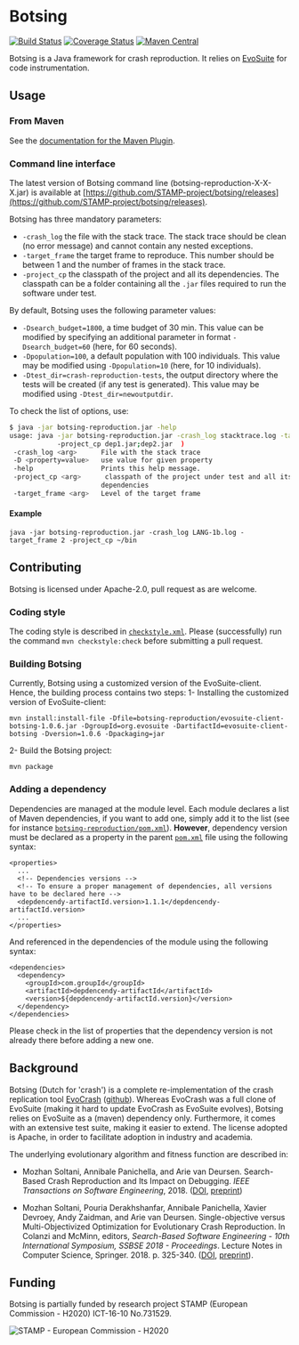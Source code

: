 # Botsing

[![Build Status](https://travis-ci.org/STAMP-project/botsing.svg?branch=master)](https://travis-ci.org/STAMP-project/botsing)
[![Coverage Status](https://coveralls.io/repos/github/STAMP-project/botsing/badge.svg?branch=master)](https://coveralls.io/github/STAMP-project/botsing?branch=master)
[![Maven Central](https://img.shields.io/maven-central/v/eu.stamp-project/botsing-reproduction.svg?label=Maven%20Central)](https://search.maven.org/search?q=g:%22eu.stamp-project%22%20AND%20a:%22botsing-reproduction%22)

Botsing is a Java framework for crash reproduction. It relies on [EvoSuite](http://www.evosuite.org) for code instrumentation.

## Usage

### From Maven

See the [documentation for the Maven Plugin](https://github.com/STAMP-project/botsing/tree/master/botsing-maven).

### Command line interface

The latest version of Botsing command line (botsing-reproduction-X-X-X.jar) is available at [https://github.com/STAMP-project/botsing/releases](https://github.com/STAMP-project/botsing/releases). 

Botsing has three mandatory parameters:
 - `-crash_log` the file with the stack trace. The stack trace should be clean (no error message) and cannot contain any nested exceptions.
 - `-target_frame` the target frame to reproduce. This number should be between 1 and the number of frames in the stack trace.
 - `-project_cp` the classpath of the project and all its dependencies. The classpath can be a folder containing all the  `.jar` files required to run the software under test.
 
By default, Botsing uses the following parameter values:
 - `-Dsearch_budget=1800`, a time budget of 30 min. This value can be modified by specifying an additional parameter in format `-Dsearch_budget=60` (here, for 60 seconds). 
 - `-Dpopulation=100`, a default population with 100 individuals. This value may be modified using `-Dpopulation=10` (here, for 10 individuals).
 - `-Dtest_dir=crash-reproduction-tests`, the output directory where the tests will be created (if any test is generated). This value may be modified using `-Dtest_dir=newoutputdir`.

To check the list of options, use:

```sh
$ java -jar botsing-reproduction.jar -help
usage: java -jar botsing-reproduction.jar -crash_log stacktrace.log -target_frame 2
            -project_cp dep1.jar;dep2.jar  )
 -crash_log <arg>      File with the stack trace
 -D <property=value>   use value for given property
 -help                 Prints this help message.
 -project_cp <arg>      classpath of the project under test and all its
                       dependencies
 -target_frame <arg>   Level of the target frame
```

#### Example

```
java -jar botsing-reproduction.jar -crash_log LANG-1b.log -target_frame 2 -project_cp ~/bin
```


## Contributing

Botsing is licensed under Apache-2.0, pull request as are welcome.

### Coding style

The coding style is described in [`checkstyle.xml`](checkstyle.xml). Please (successfully) run the command `mvn checkstyle:check` before submitting a pull request.

### Building Botsing

Currently, Botsing using a customized version of the EvoSuite-client. Hence, the building process contains two steps:
1- Installing the customized version of EvoSuite-client:
```
mvn install:install-file -Dfile=botsing-reproduction/evosuite-client-botsing-1.0.6.jar -DgroupId=org.evosuite -DartifactId=evosuite-client-botsing -Dversion=1.0.6 -Dpackaging=jar
```
2- Build the Botsing project:

```
mvn package
```

### Adding a dependency

Dependencies are managed at the module level. Each module declares a list of Maven dependencies, if you want to add one, simply add it to the list (see for instance [`botsing-reproduction/pom.xml`](botsing-reproduction/pom.xml)). **However**, dependency version must be declared as a property in the parent [`pom.xml`](pom.xml) file using the following syntax:
```
<properties>
  ...
  <!-- Dependencies versions -->
  <!-- To ensure a proper management of dependencies, all versions have to be declared here -->
  <depdencendy-artifactId.version>1.1.1</depdencendy-artifactId.version>
  ...
</properties>
```

And referenced in the dependencies of the module using the following syntax:
```
<dependencies>
  <dependency>
    <groupId>com.groupId</groupId>
    <artifactId>depdencendy-artifactId</artifactId>
    <version>${depdencendy-artifactId.version}</version>
  </dependency>
</dependencies>
```
Please check in the list of properties that the dependency version is not already there before adding a new one.

## Background

Botsing (Dutch for 'crash') is a complete re-implementation of the crash replication tool [EvoCrash](http://www.evocrash.org) ([github](https://github.com/STAMP-project/EvoCrash)).
Whereas EvoCrash was a full clone of EvoSuite (making it hard to update EvoCrash as EvoSuite evolves), Botsing relies on EvoSuite as a (maven) dependency only. Furthermore, it comes with an extensive test suite, making it easier to extend. The license adopted is Apache, in order to facilitate adoption in industry and academia.

The underlying evolutionary algorithm and fitness function are described in:

* Mozhan Soltani, Annibale Panichella, and Arie van Deursen. Search-Based Crash Reproduction and Its Impact on Debugging. _IEEE Transactions on Software Engineering_, 2018. ([DOI](http://dx.doi.org/10.1109/TSE.2018.2877664), [preprint](https://pure.tudelft.nl/portal/en/publications/searchbased-crash-reproduction-and-its-impact-on-debugging(1281ce36-7afc-43d9-ad83-b69c60fbd49a).html))

* Mozhan Soltani, Pouria Derakhshanfar, Annibale Panichella, Xavier Devroey, Andy Zaidman, and Arie van Deursen. Single-objective versus Multi-Objectivized Optimization for Evolutionary Crash Reproduction. In Colanzi and McMinn, editors, _Search-Based Software Engineering - 10th International Symposium, SSBSE 2018 - Proceedings_. Lecture Notes in Computer Science, Springer. 2018. p. 325-340. ([DOI](http://dx.doi.org/10.1007/978-3-319-99241-9_18), [preprint](https://pure.tudelft.nl/portal/en/publications/singleobjective-versus-multiobjectivized-optimization-for-evolutionary-crash-reproduction(ccece8a1-79cd-4303-adca-34a920bf7d14).html)).


## Funding

Botsing is partially funded by research project STAMP (European Commission - H2020) ICT-16-10 No.731529.

![STAMP - European Commission - H2020](docs/logo_readme_md.png)
